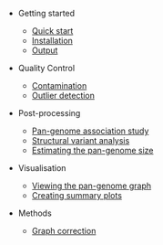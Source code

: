 <!-- docs/_sidebar.md -->

- Getting started

    - [Quick start](/gettingstarted/quickstart.md)
    - [Installation](/gettingstarted/installation.md)
    - [Output](/gettingstarted/output.md)

- Quality Control
    - [Contamination](/quality/contamination.md)
    - [Outlier detection](/quality/outlier.md)

- Post-processing
    - [Pan-genome association study](/post/pwas.md)
    - [Structural variant analysis](/post/sv.md)
    - [Estimating the pan-genome size](/post/pansize.md)
    

- Visualisation
    - [Viewing the pan-genome graph](/vis/cytoscape.md)
    - [Creating summary plots](/vis/plots.md)

- Methods
    - [Graph correction](/methods/graphcorrection.md)